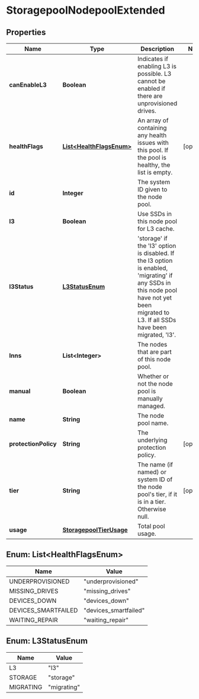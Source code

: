 
# StoragepoolNodepoolExtended

## Properties
Name | Type | Description | Notes
------------ | ------------- | ------------- | -------------
**canEnableL3** | **Boolean** | Indicates if enabling L3 is possible. L3 cannot be enabled if there are unprovisioned drives. | 
**healthFlags** | [**List&lt;HealthFlagsEnum&gt;**](#List&lt;HealthFlagsEnum&gt;) | An array of containing any health issues with this pool.  If the pool is healthy, the list is empty. |  [optional]
**id** | **Integer** | The system ID given to the node pool. | 
**l3** | **Boolean** | Use SSDs in this node pool for L3 cache. | 
**l3Status** | [**L3StatusEnum**](#L3StatusEnum) | &#39;storage&#39; if the &#39;l3&#39; option is disabled. If the l3 option is enabled, &#39;migrating&#39; if any SSDs in this node pool have not yet been migrated to L3. If all SSDs have been migrated, &#39;l3&#39;. | 
**lnns** | **List&lt;Integer&gt;** | The nodes that are part of this node pool. | 
**manual** | **Boolean** | Whether or not the node pool is manually managed. | 
**name** | **String** | The node pool name. | 
**protectionPolicy** | **String** | The underlying protection policy. |  [optional]
**tier** | **String** | The name (if named) or system ID of the node pool&#39;s tier, if it is in a tier. Otherwise null. |  [optional]
**usage** | [**StoragepoolTierUsage**](StoragepoolTierUsage.md) | Total pool usage. | 


<a name="List<HealthFlagsEnum>"></a>
## Enum: List&lt;HealthFlagsEnum&gt;
Name | Value
---- | -----
UNDERPROVISIONED | &quot;underprovisioned&quot;
MISSING_DRIVES | &quot;missing_drives&quot;
DEVICES_DOWN | &quot;devices_down&quot;
DEVICES_SMARTFAILED | &quot;devices_smartfailed&quot;
WAITING_REPAIR | &quot;waiting_repair&quot;


<a name="L3StatusEnum"></a>
## Enum: L3StatusEnum
Name | Value
---- | -----
L3 | &quot;l3&quot;
STORAGE | &quot;storage&quot;
MIGRATING | &quot;migrating&quot;



